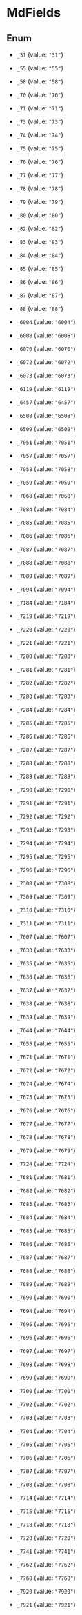 

# MdFields

## Enum


* `_31` (value: `"31"`)

* `_55` (value: `"55"`)

* `_58` (value: `"58"`)

* `_70` (value: `"70"`)

* `_71` (value: `"71"`)

* `_73` (value: `"73"`)

* `_74` (value: `"74"`)

* `_75` (value: `"75"`)

* `_76` (value: `"76"`)

* `_77` (value: `"77"`)

* `_78` (value: `"78"`)

* `_79` (value: `"79"`)

* `_80` (value: `"80"`)

* `_82` (value: `"82"`)

* `_83` (value: `"83"`)

* `_84` (value: `"84"`)

* `_85` (value: `"85"`)

* `_86` (value: `"86"`)

* `_87` (value: `"87"`)

* `_88` (value: `"88"`)

* `_6004` (value: `"6004"`)

* `_6008` (value: `"6008"`)

* `_6070` (value: `"6070"`)

* `_6072` (value: `"6072"`)

* `_6073` (value: `"6073"`)

* `_6119` (value: `"6119"`)

* `_6457` (value: `"6457"`)

* `_6508` (value: `"6508"`)

* `_6509` (value: `"6509"`)

* `_7051` (value: `"7051"`)

* `_7057` (value: `"7057"`)

* `_7058` (value: `"7058"`)

* `_7059` (value: `"7059"`)

* `_7068` (value: `"7068"`)

* `_7084` (value: `"7084"`)

* `_7085` (value: `"7085"`)

* `_7086` (value: `"7086"`)

* `_7087` (value: `"7087"`)

* `_7088` (value: `"7088"`)

* `_7089` (value: `"7089"`)

* `_7094` (value: `"7094"`)

* `_7184` (value: `"7184"`)

* `_7219` (value: `"7219"`)

* `_7220` (value: `"7220"`)

* `_7221` (value: `"7221"`)

* `_7280` (value: `"7280"`)

* `_7281` (value: `"7281"`)

* `_7282` (value: `"7282"`)

* `_7283` (value: `"7283"`)

* `_7284` (value: `"7284"`)

* `_7285` (value: `"7285"`)

* `_7286` (value: `"7286"`)

* `_7287` (value: `"7287"`)

* `_7288` (value: `"7288"`)

* `_7289` (value: `"7289"`)

* `_7290` (value: `"7290"`)

* `_7291` (value: `"7291"`)

* `_7292` (value: `"7292"`)

* `_7293` (value: `"7293"`)

* `_7294` (value: `"7294"`)

* `_7295` (value: `"7295"`)

* `_7296` (value: `"7296"`)

* `_7308` (value: `"7308"`)

* `_7309` (value: `"7309"`)

* `_7310` (value: `"7310"`)

* `_7311` (value: `"7311"`)

* `_7607` (value: `"7607"`)

* `_7633` (value: `"7633"`)

* `_7635` (value: `"7635"`)

* `_7636` (value: `"7636"`)

* `_7637` (value: `"7637"`)

* `_7638` (value: `"7638"`)

* `_7639` (value: `"7639"`)

* `_7644` (value: `"7644"`)

* `_7655` (value: `"7655"`)

* `_7671` (value: `"7671"`)

* `_7672` (value: `"7672"`)

* `_7674` (value: `"7674"`)

* `_7675` (value: `"7675"`)

* `_7676` (value: `"7676"`)

* `_7677` (value: `"7677"`)

* `_7678` (value: `"7678"`)

* `_7679` (value: `"7679"`)

* `_7724` (value: `"7724"`)

* `_7681` (value: `"7681"`)

* `_7682` (value: `"7682"`)

* `_7683` (value: `"7683"`)

* `_7684` (value: `"7684"`)

* `_7685` (value: `"7685"`)

* `_7686` (value: `"7686"`)

* `_7687` (value: `"7687"`)

* `_7688` (value: `"7688"`)

* `_7689` (value: `"7689"`)

* `_7690` (value: `"7690"`)

* `_7694` (value: `"7694"`)

* `_7695` (value: `"7695"`)

* `_7696` (value: `"7696"`)

* `_7697` (value: `"7697"`)

* `_7698` (value: `"7698"`)

* `_7699` (value: `"7699"`)

* `_7700` (value: `"7700"`)

* `_7702` (value: `"7702"`)

* `_7703` (value: `"7703"`)

* `_7704` (value: `"7704"`)

* `_7705` (value: `"7705"`)

* `_7706` (value: `"7706"`)

* `_7707` (value: `"7707"`)

* `_7708` (value: `"7708"`)

* `_7714` (value: `"7714"`)

* `_7715` (value: `"7715"`)

* `_7718` (value: `"7718"`)

* `_7720` (value: `"7720"`)

* `_7741` (value: `"7741"`)

* `_7762` (value: `"7762"`)

* `_7768` (value: `"7768"`)

* `_7920` (value: `"7920"`)

* `_7921` (value: `"7921"`)



